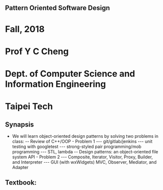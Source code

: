 ## Pattern Oriented Software Design

# Fall, 2018
# Prof Y C Cheng
# Dept. of Computer Science and Information Engineering
# Taipei Tech
## Synapsis
- We will learn object-oriented design patterns by solving two problems in class:
-- Review of C++/OOP - Problem 1
--- git/gitlab/jenkins
--- unit testing with googletest
--- strong-styled pair programming/mob programming
--- STL, lambda
-- Design patterns: an object-oriented file system API - Problem 2
--- Composite, Iterator, Visitor, Proxy, Builder, and Interpreter
--- GUI (with wxWidgets) MVC, Observer, Mediator, and Adapter
## Textbook:
